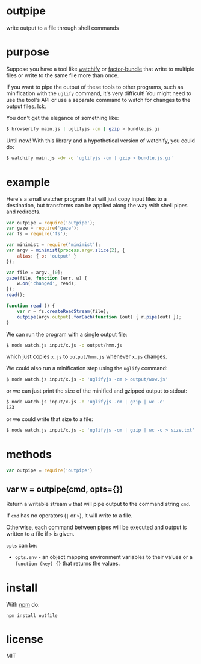 # outpipe

write output to a file through shell commands

# purpose

Suppose you have a tool like
[watchify](https://npmjs.com/package/watchify)
or [factor-bundle](https://npmjs.com/package/factor-bundle)
that write to multiple files or write to the same file more than once.

If you want to pipe the output of these tools to other programs, such as
minification with the `uglify` command, it's very difficult! You might need to
use the tool's API or use a separate command to watch for changes to the output
files. Ick.

You don't get the elegance of something like:

``` sh
$ browserify main.js | uglifyjs -cm | gzip > bundle.js.gz
```

Until now! With this library and a hypothetical version of watchify, you could
do:

``` sh
$ watchify main.js -dv -o 'uglifyjs -cm | gzip > bundle.js.gz'
```

# example

Here's a small watcher program that will just copy input files to a destination,
but transforms can be applied along the way with shell pipes and redirects.

``` js
var outpipe = require('outpipe');
var gaze = require('gaze');
var fs = require('fs');

var minimist = require('minimist');
var argv = minimist(process.argv.slice(2), {
    alias: { o: 'output' }
});

var file = argv._[0];
gaze(file, function (err, w) {
    w.on('changed', read);
});
read();

function read () {
    var r = fs.createReadStream(file);
    outpipe(argv.output).forEach(function (out) { r.pipe(out) });
}
```

We can run the program with a single output file:

``` sh
$ node watch.js input/x.js -o output/hmm.js
```

which just copies `x.js` to `output/hmm.js` whenever `x.js` changes.

We could also run a minification step using the `uglify` command:

``` sh
$ node watch.js input/x.js -o 'uglifyjs -cm > output/wow.js'
```

or we can just print the size of the minified and gzipped output to stdout:

``` sh
$ node watch.js input/x.js -o 'uglifyjs -cm | gzip | wc -c'
123
```

or we could write that size to a file:

``` sh
$ node watch.js input/x.js -o 'uglifyjs -cm | gzip | wc -c > size.txt'
```

# methods

``` js
var outpipe = require('outpipe')
```

## var w = outpipe(cmd, opts={})

Return a writable stream `w` that will pipe output to the command string `cmd`.

If `cmd` has no operators (`|` or `>`), it will write to a file.

Otherwise, each command between pipes will be executed and output is written to
a file if `>` is given.

`opts` can be:

* `opts.env` - an object mapping environment variables to their values or a
`function (key) {}` that returns the values.

# install

With [npm](https://npmjs.org) do:

```
npm install outfile
```

# license

MIT

